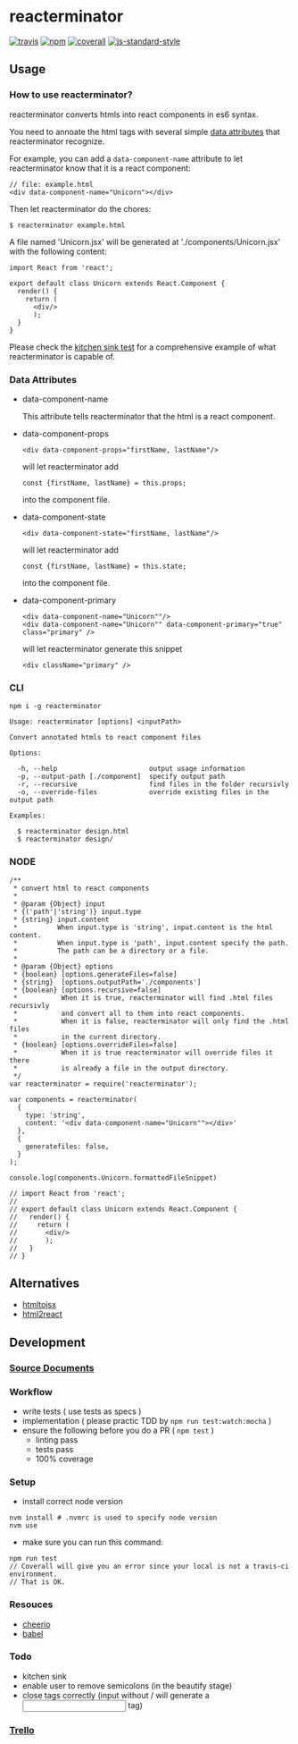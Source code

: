 # reacterminator
[![travis][travis-image]][travis-url]
[![npm][npm-image]][npm-url]
[![coverall][coverall-image]][coverall-url]
[![js-standard-style][js-standard-style-image]][js-standard-style-url]

[travis-image]:            https://img.shields.io/travis/poetic/reacterminator.svg?branch=master
[travis-url]:              https://travis-ci.org/poetic/reacterminator
[npm-image]:               https://img.shields.io/npm/v/reacterminator.svg
[npm-url]:                 https://npmjs.org/package/reacterminator
[coverall-image]:          https://img.shields.io/coveralls/poetic/reacterminator.svg
[coverall-url]:            https://coveralls.io/github/poetic/reacterminator
[js-standard-style-image]: https://img.shields.io/badge/code%20style-standard-brightgreen.svg
[js-standard-style-url]:   http://standardjs.com/

## Usage

### How to use reacterminator?
reacterminator converts htmls into react components in es6 syntax.

You need to annoate the html tags with several simple
[data attributes](#data-attributes) that reacterminator recognize.

For example, you can add a `data-component-name` attribute to let
reacterminator know that it is a react component:
```
// file: example.html
<div data-component-name="Unicorn"></div>
```

Then let reacterminator do the chores:
```
$ reacterminator example.html
```

A file named 'Unicorn.jsx' will be generated at './components/Unicorn.jsx'
with the following content:
```
import React from 'react';

export default class Unicorn extends React.Component {
  render() {
    return (
      <div/>
      );
  }
}
```

Please check the [kitchen sink test](test/integration/kitchen-sink.js)
for a comprehensive example of what reacterminator is capable of.

### Data Attributes
- data-component-name

  This attribute tells reacterminator that the html is a react component.

- data-component-props

  `<div data-component-props="firstName, lastName"/>`

  will let reacterminator add

  `const {firstName, lastName} = this.props;`

  into the component file.

- data-component-state

  `<div data-component-state="firstName, lastName"/>`

  will let reacterminator add

  `const {firstName, lastName} = this.state;`

  into the component file.

- data-component-primary

  ```
  <div data-component-name="Unicorn""/>
  <div data-component-name="Unicorn"" data-component-primary="true" class="primary" />
  ```

  will let reacterminator generate this snippet

  `<div className="primary" />`

### CLI
```
npm i -g reacterminator
```

```
Usage: reacterminator [options] <inputPath>

Convert annotated htmls to react component files

Options:

  -h, --help                       output usage information
  -p, --output-path [./component]  specify output path
  -r, --recursive                  find files in the folder recursivly
  -o, --override-files             override existing files in the output path

Examples:

  $ reacterminator design.html
  $ reacterminator design/
```

### NODE
```
/**
 * convert html to react components
 *
 * @param {Object} input
 * {('path'|'string')} input.type
 * {string} input.content
 *          When input.type is 'string', input.content is the html content.
 *          When input.type is 'path', input.content specify the path.
 *          The path can be a directory or a file.
 *
 * @param {Object} options
 * {boolean} [options.generateFiles=false]
 * {string}  [options.outputPath='./components']
 * {boolean} [options.recursive=false]
 *           When it is true, reacterminator will find .html files recursivly
 *           and convert all to them into react components.
 *           When it is false, reacterminator will only find the .html files
 *           in the current directory.
 * {boolean} [options.overrideFiles=false]
 *           When it is true reacterminator will override files it there
 *           is already a file in the output directory.
 */
var reacterminator = require('reacterminator');

var components = reacterminator(
  {
    type: 'string',
    content: '<div data-component-name="Unicorn""></div>'
  },
  {
    generatefiles: false,
  }
);

console.log(components.Unicorn.formattedFileSnippet)

// import React from 'react';
//
// export default class Unicorn extends React.Component {
//   render() {
//     return (
//       <div/>
//       );
//   }
// }
```

## Alternatives
- [htmltojsx](https://github.com/reactjs/react-magic/blob/master/README-htmltojsx.md)
- [html2react](https://github.com/roman01la/html-to-react-components)

## Development

### [Source Documents](http://poetic.github.io/reacterminator/doc)

### Workflow
- write tests ( use tests as specs )
- implementation ( please practic TDD by `npm run test:watch:mocha` )
- ensure the following before you do a PR ( `npm test` )
  - linting pass
  - tests pass
  - 100% coverage

### Setup
- install correct node version
```shell
nvm install # .nvmrc is used to specify node version
nvm use
```
- make sure you can run this command:
```
npm run test
// Coverall will give you an error since your local is not a travis-ci environment.
// That is OK.
```

### Resouces
- [cheerio](https://github.com/cheeriojs/cheerio)
- [babel](https://github.com/babel/babel)

### Todo
- kitchen sink
- enable user to remove semicolons (in the beautify stage)
- close tags correctly (input without / will generate a <input></input> tag)

### [Trello](https://trello.com/b/n7iRAJ7M/reacterminator)
